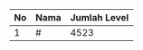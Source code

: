 | No | Nama            | Jumlah Level |
|----|-----------------|--------------|
| 1  | #    |    4523        |
